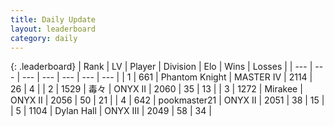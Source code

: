 ```yaml
---
title: Daily Update
layout: leaderboard
category: daily
---
```


{: .leaderboard}
| Rank | LV | Player | Division | Elo | Wins | Losses |
| --- | --- | --- | --- | --- | --- | --- |
| <span data-change="0">1</span> | 661 | <span title="ID: 742939">Phantom Knight</span> | MASTER IV | <span data-change="12">2114</span> | <span data-change="4">26</span> | <span data-change="1">4</span> |
| <span data-change="9">2</span> | 1529 | <span title="ID: 451068">毒々</span> | ONYX II | <span data-change="98">2060</span> | <span data-change="17">35</span> | <span data-change="4">13</span> |
| <span data-change="3">3</span> | 1272 | <span title="ID: 416373">Mirakee</span> | ONYX II | <span data-change="52">2056</span> | <span data-change="17">50</span> | <span data-change="7">21</span> |
| <span data-change="4">4</span> | 642 | <span title="ID: 652474">pookmaster21</span> | ONYX II | <span data-change="51">2051</span> | <span data-change="10">38</span> | <span data-change="3">15</span> |
| <span data-change="-3">5</span> | 1104 | <span title="ID: 174294">Dylan Hall</span> | ONYX III | <span data-change="-6">2049</span> | <span data-change="5">58</span> | <span data-change="4">34</span> |
